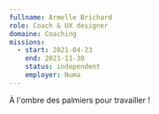 ```yaml
---
fullname: Armelle Brichard
role: Coach & UX designer 
domaine: Coaching
missions:
  - start: 2021-04-23
    end: 2021-11-30
    status: independent
    employer: Numa
---
```


À l'ombre des palmiers pour travailler !
